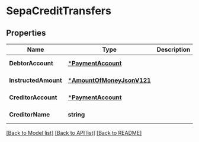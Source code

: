 # SepaCreditTransfers

## Properties
Name | Type | Description | Notes
------------ | ------------- | ------------- | -------------
**DebtorAccount** | [***PaymentAccount**](PaymentAccount.md) |  | [default to null]
**InstructedAmount** | [***AmountOfMoneyJsonV121**](AmountOfMoneyJsonV121.md) |  | [default to null]
**CreditorAccount** | [***PaymentAccount**](PaymentAccount.md) |  | [default to null]
**CreditorName** | **string** |  | [default to null]

[[Back to Model list]](../README.md#documentation-for-models) [[Back to API list]](../README.md#documentation-for-api-endpoints) [[Back to README]](../README.md)


